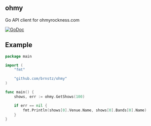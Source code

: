 ## ohmy

Go API client for ohmyrockness.com

[![GoDoc](https://godoc.org/github.com/brnstz/ohmy?status.svg)](https://godoc.org/github.com/brnstz/ohmy)

## Example

```go
package main

import (
    "fmt"

    "github.com/brnstz/ohmy"
)

func main() {
    shows, err := ohmy.GetShows(100)

    if err == nil {
        fmt.Println(shows[0].Venue.Name, shows[0].Bands[0].Name)
    }
}

```
